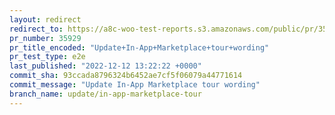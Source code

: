 ```yaml
---
layout: redirect
redirect_to: https://a8c-woo-test-reports.s3.amazonaws.com/public/pr/35929/e2e/index.html
pr_number: 35929
pr_title_encoded: "Update+In-App+Marketplace+tour+wording"
pr_test_type: e2e
last_published: "2022-12-12 13:22:22 +0000"
commit_sha: 93ccada8796324b6452ae7cf5f06079a44771614
commit_message: "Update In-App Marketplace tour wording"
branch_name: update/in-app-marketplace-tour
---
```

